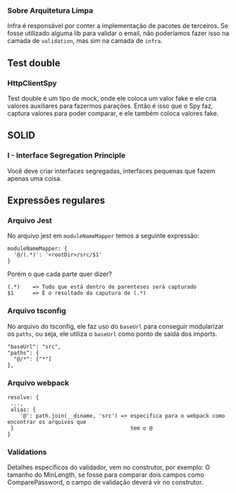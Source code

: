 ### Sobre Arquitetura Limpa
Infra é responsável por conter a implementação de pacotes de terceiros. Se fosse utilizado
alguma lib para validar o email, não poderíamos fazer isso na camada de `validation`, mas 
sim na camada de `infra`.

## Test double
### HttpClientSpy
  Test double é um tipo de mock, onde ele coloca um valor fake e ele cria valores auxiliares
para fazermos parações. Então é isso que o Spy faz, captura valores para poder comparar, e 
ele também coloca valores fake.

## SOLID
### I - Interface Segregation Principle
  Você deve criar interfaces segregadas, interfaces pequenas que fazem apenas uma coisa.

## Expressões regulares
### Arquivo Jest
  No arquivo jest em `moduleNameMapper` temos a seguinte expressão:
  ````
  moduleNameMapper: {
    '@/(.*)': '<rootDir>/src/$1'
  }
  ````
Porém o que cada parte quer dizer?
````
(.*)    => Tudo que está dentro de parenteses será capturado
$1      => É o resultado da caputura de (.*) 

````
### Arquivo tsconfig
  No arquivo do tsconfig, ele faz uso do `baseUrl` para conseguir modularizar os `paths`, ou seja,
ele utiliza o `baseUrl` como ponto de saída dos imports.
```
"baseUrl": "src",
"paths": {
  "@/*": ["*"]
},
```

### Arquivo webpack
```
resolve: {
 ...,
 alias: {
    '@': path.join(__diname, 'src') => especifica para o webpack como encontrar os arquivos que
 }                                     tem o @
}
```

### Validations
Detalhes específicos do validador, vem no construtor, por exemplo: O tamanho do MinLength, se 
fosse para comparar dois campos como ComparePassword, o campo de validação deverá vir no
construtor.
